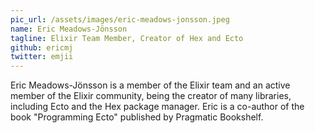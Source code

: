 ```yaml
---
pic_url: /assets/images/eric-meadows-jonsson.jpeg
name: Eric Meadows-Jönsson
tagline: Elixir Team Member, Creator of Hex and Ecto
github: ericmj
twitter: emjii
---
```


Eric Meadows-Jönsson is a member of the Elixir team and an active member of the Elixir community, being the creator of many libraries, including Ecto and the Hex package manager. Eric is a co-author of the book "Programming Ecto" published by Pragmatic Bookshelf.
